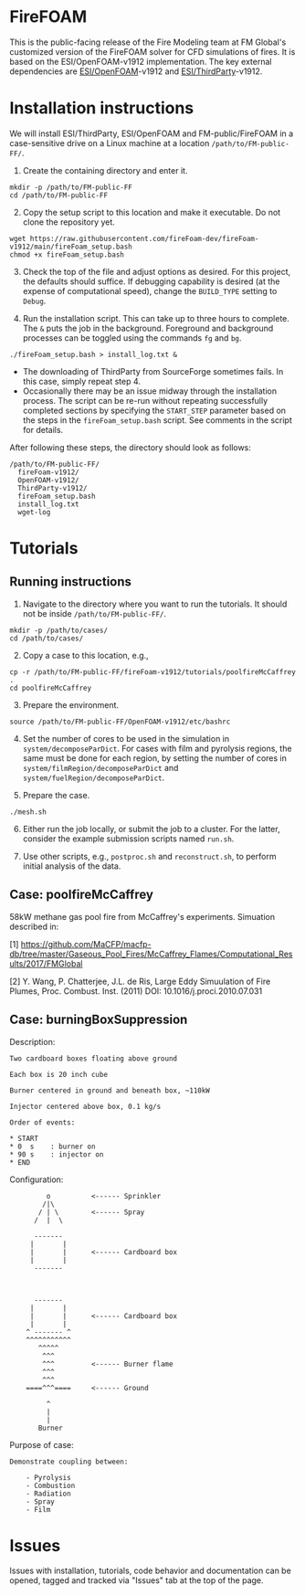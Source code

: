 # FireFOAM
This is the public-facing release of the Fire Modeling team at FM Global's customized version of the FireFOAM solver for CFD simulations of fires. It is based on the ESI/OpenFOAM-v1912 implementation. The key external dependencies are [ESI/OpenFOAM](https://develop.openfoam.com/Development/openfoam.git)-v1912 and [ESI/ThirdParty](https://sourceforge.net/projects/openfoam/files/)-v1912.

# Installation instructions
We will install ESI/ThirdParty, ESI/OpenFOAM and FM-public/FireFOAM in a case-sensitive drive on a Linux machine at a location `/path/to/FM-public-FF/`.

1. Create the containing directory and enter it.
```
mkdir -p /path/to/FM-public-FF
cd /path/to/FM-public-FF
```

2. Copy the setup script to this location and make it executable. Do not clone the repository yet.
```
wget https://raw.githubusercontent.com/fireFoam-dev/fireFoam-v1912/main/fireFoam_setup.bash
chmod +x fireFoam_setup.bash
```

3. Check the top of the file and adjust options as desired. For this project, the defaults should suffice. If debugging capability is desired (at the expense of computational speed), change the `BUILD_TYPE` setting to `Debug`.

4. Run the installation script. This can take up to three hours to complete. The `&` puts the job in the background. Foreground and background processes can be toggled using the commands `fg` and `bg`.
```
./fireFoam_setup.bash > install_log.txt &
```
- The downloading of ThirdParty from SourceForge sometimes fails. In this case, simply repeat step 4. 
- Occasionally there may be an issue midway through the installation process. The script can be re-run without repeating successfully completed sections by specifying the `START_STEP` parameter based on the steps in the `fireFoam_setup.bash` script. See comments in the script for details.

After following these steps, the directory should look as follows:
```
/path/to/FM-public-FF/
  fireFoam-v1912/
  OpenFOAM-v1912/
  ThirdParty-v1912/
  fireFoam_setup.bash
  install_log.txt
  wget-log
```

# Tutorials

## Running instructions
1. Navigate to the directory where you want to run the tutorials. It should not be inside `/path/to/FM-public-FF/`.
```
mkdir -p /path/to/cases/
cd /path/to/cases/
```

2. Copy a case to this location, e.g.,
```
cp -r /path/to/FM-public-FF/fireFoam-v1912/tutorials/poolfireMcCaffrey .
cd poolfireMcCaffrey
```

3. Prepare the environment.
```
source /path/to/FM-public-FF/OpenFOAM-v1912/etc/bashrc
```

4. Set the number of cores to be used in the simulation in `system/decomposeParDict`. For cases with film and pyrolysis regions, the same must be done for each region, by setting the number of cores in `system/filmRegion/decomposeParDict` and `system/fuelRegion/decomposeParDict`.

5. Prepare the case.
```
./mesh.sh
```

6. Either run the job locally, or submit the job to a cluster. For the latter, consider the example submission scripts named `run.sh`.

7. Use other scripts, e.g., `postproc.sh` and `reconstruct.sh`, to perform initial analysis of the data.

## Case: poolfireMcCaffrey
58kW methane gas pool fire from McCaffrey's experiments. Simuation described in:

[1] https://github.com/MaCFP/macfp-db/tree/master/Gaseous_Pool_Fires/McCaffrey_Flames/Computational_Results/2017/FMGlobal

[2] Y. Wang, P. Chatterjee, J.L. de Ris, Large Eddy Simuulation of Fire Plumes, Proc. Combust. Inst. (2011)
    DOI: 10.1016/j.proci.2010.07.031

## Case: burningBoxSuppression
Description:


    Two cardboard boxes floating above ground

    Each box is 20 inch cube

    Burner centered in ground and beneath box, ~110kW

    Injector centered above box, 0.1 kg/s

    Order of events:

    * START
    * 0  s    : burner on
    * 90 s    : injector on
    * END

Configuration: 

        
             o          <------ Sprinkler
            /|\
           / | \        <------ Spray
          /  |  \

          -------
         |       |
         |       |      <------ Cardboard box
         |       |
          -------



          -------
         |       |
         |       |      <------ Cardboard box
         |       |
        ^ ------- ^
        ^^^^^^^^^^^
           ^^^^^
            ^^^
            ^^^         <------ Burner flame
            ^^^
            ^^^
        ====^^^====     <------ Ground
        
             ^
             |
             |
           Burner  

   
Purpose of case:

    Demonstrate coupling between:

        - Pyrolysis
        - Combustion
        - Radiation
        - Spray
        - Film

# Issues
Issues with installation, tutorials, code behavior and documentation can be opened, tagged and tracked via "Issues" tab at the top of the page.
